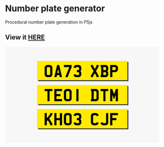 # Number plate generator

Procedural number plate generation in P5js

## View it [HERE](https://plates.artomweb.com)

![plates](plates.png)
